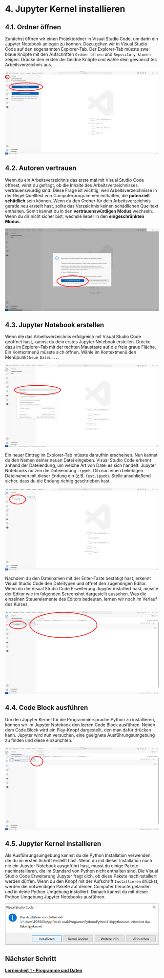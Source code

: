# 4. Jupyter Kernel installieren

## 4.1. Ordner öffnen

Zunächst öffnen wir einen Projektordner in Visual Studio Code, um darin ein Jupyter Notebook anlegen zu können. Dazu gehen wir in Visual Studio Code auf den sogenannten Explorer-Tab. Der Explorer-Tab müsste zwei blaue Knöpfe mit den Aufschriften ``Ordner öffnen`` und ``Repository klonen`` zeigen. Drücke den ersten der beidne Knöpfe und wähle dein gewünschtes Arbeitsverzeichnis aus.

![Visual Studio Code Order](./Visual_Studio_Code_Ordner.png)

## 4.2. Autoren vertrauen

Wenn du ein Arbeitsverzeichnis das erste mal mit Visual Studio Code öffnest, wirst du gefragt, ob die Inhalte des Arbeitsverzeichnisses vertrauenswürdig sind. Diese Frage ist wichtig, weil Arbeitsverzeichnisse in der Regel Quelltext von Computerprogrammen enthalten, die **potenziell schädlich** sein können. Wenn du den Ordner für dein Arbeitsverzeichnis gerade neu erstellt hast, sollte das Verzeichnis keinen schädlichen Quelltext enthalten. Somit kannst du in den **vertrauenswürdigen Modus** wechseln. Wenn du dir nicht sicher bist, wechsle lieber in den **eingeschränkten Modus**.

![Visual Studio Code Autoren](./Visual_Studio_Code_Autoren.png)

## 4.3. Jupyter Notebook erstellen

Wenn die das Arbeitsverzeichnis erfolgreich mit Visual Studio Code geöffnet hast, kannst du dein erstes Jupyter Notebook erstellen. Drücke dazu im Explorer-Tab mit der rechten Maustaste auf die freie graue Fläche. Ein Kontextmenü müsste sich öffnen. Wähle im Kontextmenü den Menüpunkt ``Neue Datei...``.

![](./Visual_Studio_Code_Datei.png)

Ein neuer Eintrag im Explorer-Tab müsste daraufhin erscheinen. Nun kannst du den Namen deiner neuen Datei eingeben. Visual Studio Code erkennt anhand der Dateiendung, um welche Art von Datei es sich handelt. Jupyter Notebooks nutzen die Dateiendung ``.ipynb``. Gib nun einen beliebigen Dateinamen mit dieser Endung ein (z.B. ``Test.ipynb``). Stelle anschließend sicher, dass du die Endung richtig geschrieben hast.

![](./Visual_Studio_Code_Dateiname.png)

Nachdem du den Dateinamen mit der Enter-Taste bestätigt hast, erkennt Visual Studio Code den Dateitypen und öffnet den zugehörigen Editor. Wenn du die Visual Studio Code Erweiterung Jupyter installiert hast, müsste der Editor wie im folgenden Screenshot dargestellt aussehen. Was die einzelnen Steuerelemente des Editors bedeuten, lernen  wir noch im Verlauf des Kurses.

![](./Visual_Studio_Code_Notebook.png)

## 4.4. Code Block ausführen

Um den Jupyter Kernel für die Programmiersprache Python zu installieren, können wir im Jupyter Notebook den leeren Code Block ausführen. Neben dem Code Block wird ein Play-Knopf dargestellt, den man dafür drücken kann. Jupyter wird nun versuchen, eine geeignete Ausführungsumgebung zu finden und diese einzurichten.

![](./Visual_Studio_Code_Play.png)


## 4.5. Jupyter Kernel installieren

Als Ausführungsumgebung kannst du die Python Installation verwenden, die du im ersten Schritt erstellt hast. Wenn du mit dieser Installation noch nie ein Jupyter Notebook ausgeführt hast, musst du einige Pakete nachinstallieren, die im Standard von Python nicht enthalten sind. Die Visual Studio Code Erweiterung Jupyter fragt dich, ob diese Pakete nachinstalliert werden dürfen. Wenn du den Knopf mit der Aufschrift ``Installieren`` drückst, werden die notwendigen Pakete auf deinen Computer heruntergelanden und in deine Python Umgebung installiert. Danach kannst du mit dieser Python Umgebung Jupyter Notebooks ausführen.

![](./Visual_Studio_Code_Kernel.png)

## Nächster Schritt

**[Lerneinheit 1 - Programme und Daten](../../Lerneinheiten/Einheit_00/README.ipynb)**
